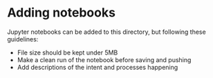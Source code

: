 # Adding notebooks

Jupyter notebooks can be added to this directory, but following these guidelines:
- File size should be kept under 5MB
- Make a clean run of the notebook before saving and pushing
- Add descriptions of the intent and processes happening


